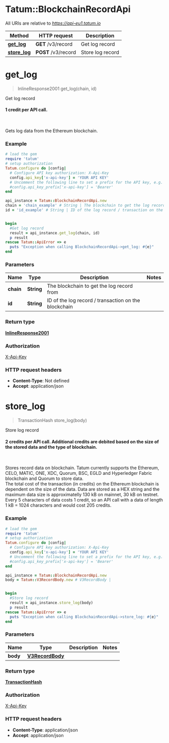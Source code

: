 # Tatum::BlockchainRecordApi

All URIs are relative to *https://api-eu1.tatum.io*

Method | HTTP request | Description
------------- | ------------- | -------------
[**get_log**](BlockchainRecordApi.md#get_log) | **GET** /v3/record | Get log record
[**store_log**](BlockchainRecordApi.md#store_log) | **POST** /v3/record | Store log record

# **get_log**
> InlineResponse2001 get_log(chain, id)

Get log record

<h4>1 credit per API call.</h4><br/><p>Gets log data from the Ethereum blockchain.</p>

### Example
```ruby
# load the gem
require 'tatum'
# setup authorization
Tatum.configure do |config|
  # Configure API key authorization: X-Api-Key
  config.api_key['x-api-key'] = 'YOUR API KEY'
  # Uncomment the following line to set a prefix for the API key, e.g. 'Bearer' (defaults to nil)
  #config.api_key_prefix['x-api-key'] = 'Bearer'
end

api_instance = Tatum::BlockchainRecordApi.new
chain = 'chain_example' # String | The blockchain to get the log record from
id = 'id_example' # String | ID of the log record / transaction on the blockchain


begin
  #Get log record
  result = api_instance.get_log(chain, id)
  p result
rescue Tatum::ApiError => e
  puts "Exception when calling BlockchainRecordApi->get_log: #{e}"
end
```

### Parameters

Name | Type | Description  | Notes
------------- | ------------- | ------------- | -------------
 **chain** | **String**| The blockchain to get the log record from | 
 **id** | **String**| ID of the log record / transaction on the blockchain | 

### Return type

[**InlineResponse2001**](InlineResponse2001.md)

### Authorization

[X-Api-Key](../README.md#X-Api-Key)

### HTTP request headers

 - **Content-Type**: Not defined
 - **Accept**: application/json



# **store_log**
> TransactionHash store_log(body)

Store log record

<h4>2 credits per API call. Additional credits are debited based on the size of the stored data and the type of blockchain.</h4><br/> <p>Stores record data on blockchain. Tatum currently supports the Ethereum, CELO, MATIC, ONE, XDC, Quorum, BSC, EGLD and Hyperledger Fabric blockchain and Quorum to store data.<br/> The total cost of the transaction (in credits) on the Ethereum blockchain is dependent on the size of the data. Data are stored as a HEX string and the maximum data size is approximatelly 130 kB on mainnet, 30 kB on testnet.<br/> Every 5 characters of data costs 1 credit, so an API call with a data of length 1 kB = 1024 characters and would cost 205 credits. </p> 

### Example
```ruby
# load the gem
require 'tatum'
# setup authorization
Tatum.configure do |config|
  # Configure API key authorization: X-Api-Key
  config.api_key['x-api-key'] = 'YOUR API KEY'
  # Uncomment the following line to set a prefix for the API key, e.g. 'Bearer' (defaults to nil)
  #config.api_key_prefix['x-api-key'] = 'Bearer'
end

api_instance = Tatum::BlockchainRecordApi.new
body = Tatum::V3RecordBody.new # V3RecordBody | 


begin
  #Store log record
  result = api_instance.store_log(body)
  p result
rescue Tatum::ApiError => e
  puts "Exception when calling BlockchainRecordApi->store_log: #{e}"
end
```

### Parameters

Name | Type | Description  | Notes
------------- | ------------- | ------------- | -------------
 **body** | [**V3RecordBody**](V3RecordBody.md)|  | 

### Return type

[**TransactionHash**](TransactionHash.md)

### Authorization

[X-Api-Key](../README.md#X-Api-Key)

### HTTP request headers

 - **Content-Type**: application/json
 - **Accept**: application/json



